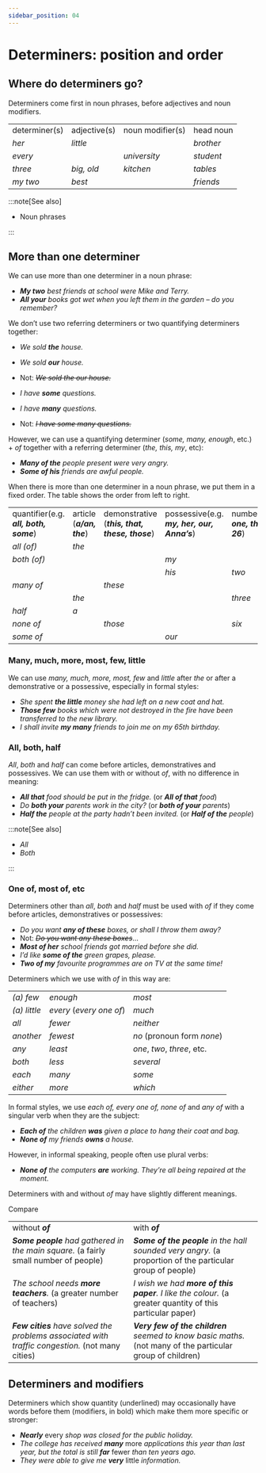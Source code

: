 ```yaml
---
sidebar_position: 04
---
```


# Determiners: position and order

## Where do determiners go?

Determiners come first in noun phrases, before adjectives and noun modifiers.

<table><tbody><tr valign="top"><td>determiner(s)</td><td>adjective(s)</td><td>noun modifier(s)</td><td>head noun</td></tr><tr valign="top"><td><i>her</i></td><td><i>little</i></td><td><br/></td><td><i>brother</i></td></tr><tr valign="top"><td><i>every</i></td><td><br/></td><td><i>university</i></td><td><i>student</i></td></tr><tr valign="top"><td><i>three</i></td><td><i>big, old</i></td><td><i>kitchen</i></td><td><i>tables</i></td></tr><tr valign="top"><td><i>my two</i></td><td><i>best</i></td><td><br/></td><td><i>friends</i></td></tr></tbody></table>

:::note[See also]

- Noun phrases

:::

## More than one determiner

We can use more than one determiner in a noun phrase:

- ***My two*** *best friends at school were Mike and Terry.*
- ***All your*** *books got wet when you left them in the garden – do you remember?*

We don’t use two referring determiners or two quantifying determiners together:

- *We sold **the** house.*
- *We sold **our** house.*
- Not: *~~We sold the our house.~~*

- *I have **some** questions.*
- *I have **many** questions.*
- Not: *~~I have some many questions.~~*

However, we can use a quantifying determiner (*some, many, enough*, etc.) + *of* together with a referring determiner (*the, this, my*, etc):

- ***Many of the*** *people present were very angry.*
- ***Some of his*** *friends are awful people.*

When there is more than one determiner in a noun phrase, we put them in a fixed order. The table shows the order from left to right.

<table><tbody><tr valign="top"><td>quantifier(e.g. <b><i>all, both, some</i></b>)</td><td>article (<b><i>a/an, the</i></b>)</td><td>demonstrative (<b><i>this, that, these, those</i></b>)</td><td>possessive(e.g. <b><i>my, her, our, Anna’s</i></b>)</td><td>number(e.g. <b><i>one, three, 26</i></b>)</td><td>head noun</td></tr><tr valign="top"><td><i>all (of)</i></td><td><i>the</i></td><td><br/></td><td><br/></td><td><br/></td><td><i>children</i></td></tr><tr valign="top"><td><i>both (of)</i></td><td><br/></td><td><br/></td><td><i>my</i></td><td><br/></td><td><i>parents</i></td></tr><tr valign="top"><td><br/></td><td><br/></td><td><br/></td><td><i>his</i></td><td><i>two</i></td><td><i>sisters</i></td></tr><tr valign="top"><td><i>many of</i></td><td><br/></td><td><i>these</i></td><td><br/></td><td><br/></td><td><i>animals</i></td></tr><tr valign="top"><td><br/></td><td><i>the</i></td><td><br/></td><td><br/></td><td><i>three</i></td><td><i>girls</i></td></tr><tr valign="top"><td><i>half</i></td><td><i>a</i></td><td><br/></td><td><br/></td><td><br/></td><td><i>mile</i></td></tr><tr valign="top"><td><i>none of</i></td><td><br/></td><td><i>those</i></td><td><br/></td><td><i>six</i></td><td><i>glasses</i></td></tr><tr valign="top"><td><i>some of</i></td><td><br/></td><td><br/></td><td><i>our</i></td><td><br/></td><td><i>friends</i></td></tr></tbody></table>

### Many, much, more, most, few, little

We can use *many, much, more, most, few* and *little* after *the* or after a demonstrative or a possessive, especially in formal styles:

- *She spent **the little** money she had left on a new coat and hat.*
- ***Those few*** *books which were not destroyed in the fire have been transferred to the new library.*
- *I shall invite **my many** friends to join me on my 65th birthday.*

### All, both, half

*All*, *both* and *half* can come before articles, demonstratives and possessives. We can use them with or without *of*, with no difference in meaning:

- ***All that*** *food should be put in the fridge.* (or ***All of that*** *food*)
- *Do **both your** parents work in the city?* (or ***both of your*** *parents*)
- ***Half the*** *people at the party hadn’t been invited.* (or ***Half of the*** *people*)

:::note[See also]

- *All*
- *Both*

:::

### One of, most of, etc

Determiners other than *all*, *both* and *half* must be used with *of* if they come before articles, demonstratives or possessives:

- *Do you want **any of these** boxes, or shall I throw them away?*
- Not: *~~Do you want any these boxes~~*…
- ***Most of her*** *school friends got married before she did.*
- *I’d like **some of the** green grapes, please.*
- ***Two of my*** *favourite programmes are on TV at the same time!*

Determiners which we use with *of* in this way are:

<table><tbody><tr valign="top"><td><i>(a) few</i></td><td><i>enough</i></td><td><i>most</i></td></tr><tr valign="top"><td><i>(a) little</i></td><td><i>every</i> (<i>every one of</i>)</td><td><i>much</i></td></tr><tr valign="top"><td><i>all</i></td><td><i>fewer</i></td><td><i>neither</i></td></tr><tr valign="top"><td><i>another</i></td><td><i>fewest</i></td><td><i>no</i> (pronoun form <i>none</i>)</td></tr><tr valign="top"><td><i>any</i></td><td><i>least</i></td><td><i>one</i>, <i>two</i>, <i>three</i>, etc.</td></tr><tr valign="top"><td><i>both</i></td><td><i>less</i></td><td><i>several</i></td></tr><tr valign="top"><td><i>each</i></td><td><i>many</i></td><td><i>some</i></td></tr><tr valign="top"><td><i>either</i></td><td><i>more</i></td><td><i>which</i></td></tr></tbody></table>

In formal styles, we use *each of, every one of, none of* and *any of* with a singular verb when they are the subject:

- ***Each of*** *the children **was** given a place to hang their coat and bag.*
- ***None of*** *my friends **owns** a house.*

However, in informal speaking, people often use plural verbs:

- ***None of*** *the computers **are** working. They’re all being repaired at the moment.*

Determiners with and without *of* may have slightly different meanings.

Compare

<table><tbody><tr valign="top"><td>without <b><i>of</i></b></td><td>with <b><i>of</i></b></td></tr><tr valign="top"><td><b><i>Some people</i></b><i> had gathered in the main square.</i> (a fairly small number of people)</td><td><b><i>Some of the people</i></b><i> in the hall sounded very angry.</i> (a proportion of the particular group of people)</td></tr><tr valign="top"><td><i>The school needs </i><b><i>more teachers</i></b><i>.</i> (a greater number of teachers)</td><td><i>I wish we had </i><b><i>more of this paper</i></b><i>. I like the colour.</i> (a greater quantity of this particular paper)</td></tr><tr valign="top"><td><b><i>Few cities</i></b><i> have solved the problems associated with traffic congestion.</i> (not many cities)</td><td><b><i>Very few of the children</i></b><i> seemed to know basic maths.</i> (not many of the particular group of children)</td></tr></tbody></table>

## Determiners and modifiers

Determiners which show quantity (underlined) may occasionally have words before them (modifiers, in bold) which make them more specific or stronger:

- ***Nearly*** every *shop was closed for the public holiday.*
- *The college has received* ***many*** more *applications this year than last year, but the total is still* ***far*** fewer *than ten years ago.*
- *They were able to give me* ***very*** little *information.*
